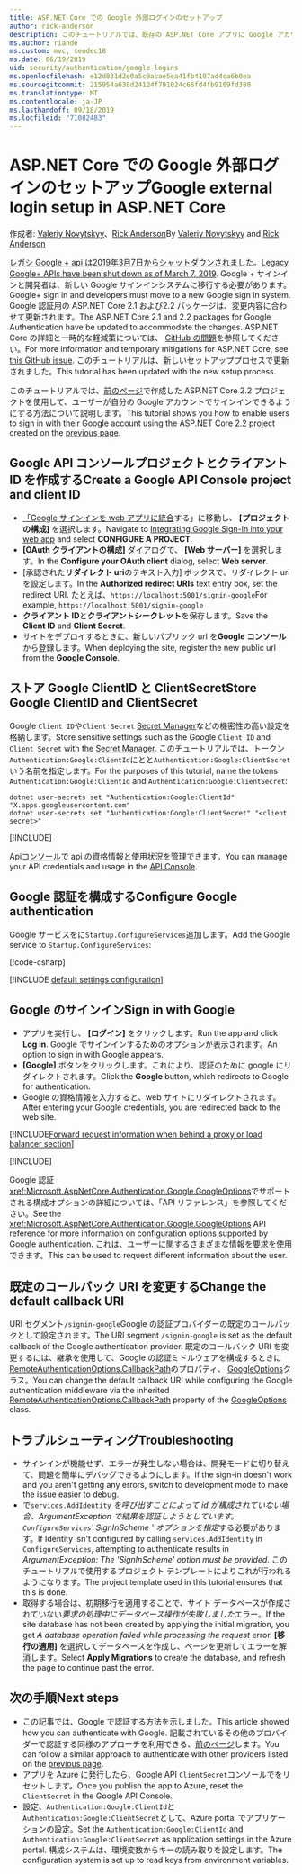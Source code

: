 ```yaml
---
title: ASP.NET Core での Google 外部ログインのセットアップ
author: rick-anderson
description: このチュートリアルでは、既存の ASP.NET Core アプリに Google アカウントのユーザー認証の統合について説明します。
ms.author: riande
ms.custom: mvc, seodec18
ms.date: 06/19/2019
uid: security/authentication/google-logins
ms.openlocfilehash: e12d831d2e0a5c9acae5ea41fb4187ad4ca6b0ea
ms.sourcegitcommit: 215954a638d24124f791024c66fd4fb9109fd380
ms.translationtype: MT
ms.contentlocale: ja-JP
ms.lasthandoff: 09/18/2019
ms.locfileid: "71082483"
---
```

# <a name="google-external-login-setup-in-aspnet-core"></a><span data-ttu-id="51b2e-103">ASP.NET Core での Google 外部ログインのセットアップ</span><span class="sxs-lookup"><span data-stu-id="51b2e-103">Google external login setup in ASP.NET Core</span></span>

<span data-ttu-id="51b2e-104">作成者: [Valeriy Novytskyy](https://github.com/01binary)、[Rick Anderson](https://twitter.com/RickAndMSFT)</span><span class="sxs-lookup"><span data-stu-id="51b2e-104">By [Valeriy Novytskyy](https://github.com/01binary) and [Rick Anderson](https://twitter.com/RickAndMSFT)</span></span>

<span data-ttu-id="51b2e-105">[レガシ Google + api は2019年3月7日からシャットダウンされまし](https://developers.google.com/+/api-shutdown)た。</span><span class="sxs-lookup"><span data-stu-id="51b2e-105">[Legacy Google+ APIs have been shut down as of March 7, 2019](https://developers.google.com/+/api-shutdown).</span></span> <span data-ttu-id="51b2e-106">Google + サインインと開発者は、新しい Google サインインシステムに移行する必要があります。</span><span class="sxs-lookup"><span data-stu-id="51b2e-106">Google+ sign in and developers must move to a new Google sign in system.</span></span> <span data-ttu-id="51b2e-107">Google 認証用の ASP.NET Core 2.1 および2.2 パッケージは、変更内容に合わせて更新されます。</span><span class="sxs-lookup"><span data-stu-id="51b2e-107">The ASP.NET Core 2.1 and 2.2 packages for Google Authentication have be updated to accommodate the changes.</span></span> <span data-ttu-id="51b2e-108">ASP.NET Core の詳細と一時的な軽減策については、 [GitHub の問題](https://github.com/aspnet/AspNetCore/issues/6486)を参照してください。</span><span class="sxs-lookup"><span data-stu-id="51b2e-108">For more information and temporary mitigations for ASP.NET Core, see [this GitHub issue](https://github.com/aspnet/AspNetCore/issues/6486).</span></span> <span data-ttu-id="51b2e-109">このチュートリアルは、新しいセットアッププロセスで更新されました。</span><span class="sxs-lookup"><span data-stu-id="51b2e-109">This tutorial has been updated with the new setup process.</span></span>

<span data-ttu-id="51b2e-110">このチュートリアルでは、[前のページ](xref:security/authentication/social/index)で作成した ASP.NET Core 2.2 プロジェクトを使用して、ユーザーが自分の Google アカウントでサインインできるようにする方法について説明します。</span><span class="sxs-lookup"><span data-stu-id="51b2e-110">This tutorial shows you how to enable users to sign in with their Google account using the ASP.NET Core 2.2 project created on the [previous page](xref:security/authentication/social/index).</span></span>

## <a name="create-a-google-api-console-project-and-client-id"></a><span data-ttu-id="51b2e-111">Google API コンソールプロジェクトとクライアント ID を作成する</span><span class="sxs-lookup"><span data-stu-id="51b2e-111">Create a Google API Console project and client ID</span></span>

* <span data-ttu-id="51b2e-112">[「Google サインインを web アプリに統合](https://developers.google.com/identity/sign-in/web/devconsole-project)する」に移動し、 **[プロジェクトの構成]** を選択します。</span><span class="sxs-lookup"><span data-stu-id="51b2e-112">Navigate to [Integrating Google Sign-In into your web app](https://developers.google.com/identity/sign-in/web/devconsole-project) and select **CONFIGURE A PROJECT**.</span></span>
* <span data-ttu-id="51b2e-113">**[OAuth クライアントの構成]** ダイアログで、 **[Web サーバー]** を選択します。</span><span class="sxs-lookup"><span data-stu-id="51b2e-113">In the **Configure your OAuth client** dialog, select **Web server**.</span></span>
* <span data-ttu-id="51b2e-114">[承認された**リダイレクト uri**のテキスト入力] ボックスで、リダイレクト uri を設定します。</span><span class="sxs-lookup"><span data-stu-id="51b2e-114">In the **Authorized redirect URIs** text entry box, set the redirect URI.</span></span> <span data-ttu-id="51b2e-115">たとえば、`https://localhost:5001/signin-google`</span><span class="sxs-lookup"><span data-stu-id="51b2e-115">For example, `https://localhost:5001/signin-google`</span></span>
* <span data-ttu-id="51b2e-116">**クライアント ID**と**クライアントシークレット**を保存します。</span><span class="sxs-lookup"><span data-stu-id="51b2e-116">Save the **Client ID** and **Client Secret**.</span></span>
* <span data-ttu-id="51b2e-117">サイトをデプロイするときに、新しいパブリック url を**Google コンソール**から登録します。</span><span class="sxs-lookup"><span data-stu-id="51b2e-117">When deploying the site, register the new public url from the **Google Console**.</span></span>

## <a name="store-google-clientid-and-clientsecret"></a><span data-ttu-id="51b2e-118">ストア Google ClientID と ClientSecret</span><span class="sxs-lookup"><span data-stu-id="51b2e-118">Store Google ClientID and ClientSecret</span></span>

<span data-ttu-id="51b2e-119">Google `Client ID`や`Client Secret` [Secret Manager](xref:security/app-secrets)などの機密性の高い設定を格納します。</span><span class="sxs-lookup"><span data-stu-id="51b2e-119">Store sensitive settings such as the Google `Client ID` and `Client Secret` with the [Secret Manager](xref:security/app-secrets).</span></span> <span data-ttu-id="51b2e-120">このチュートリアルでは、トークン`Authentication:Google:ClientId`にとと`Authentication:Google:ClientSecret`いう名前を指定します。</span><span class="sxs-lookup"><span data-stu-id="51b2e-120">For the purposes of this tutorial, name the tokens `Authentication:Google:ClientId` and `Authentication:Google:ClientSecret`:</span></span>

```dotnetcli
dotnet user-secrets set "Authentication:Google:ClientId" "X.apps.googleusercontent.com"
dotnet user-secrets set "Authentication:Google:ClientSecret" "<client secret>"
```

[!INCLUDE[](~/includes/environmentVarableColon.md)]

<span data-ttu-id="51b2e-121">Api[コンソール](https://console.developers.google.com/apis/dashboard)で api の資格情報と使用状況を管理できます。</span><span class="sxs-lookup"><span data-stu-id="51b2e-121">You can manage your API credentials and usage in the [API Console](https://console.developers.google.com/apis/dashboard).</span></span>

## <a name="configure-google-authentication"></a><span data-ttu-id="51b2e-122">Google 認証を構成する</span><span class="sxs-lookup"><span data-stu-id="51b2e-122">Configure Google authentication</span></span>

<span data-ttu-id="51b2e-123">Google サービスをに`Startup.ConfigureServices`追加します。</span><span class="sxs-lookup"><span data-stu-id="51b2e-123">Add the Google service to `Startup.ConfigureServices`:</span></span>

[!code-csharp[](~/security/authentication/social/social-code/StartupGoogle.cs?name=snippet_ConfigureServices&highlight=10-18)]

[!INCLUDE [default settings configuration](includes/default-settings2-2.md)]

## <a name="sign-in-with-google"></a><span data-ttu-id="51b2e-124">Google のサインイン</span><span class="sxs-lookup"><span data-stu-id="51b2e-124">Sign in with Google</span></span>

* <span data-ttu-id="51b2e-125">アプリを実行し、 **[ログイン]** をクリックします。</span><span class="sxs-lookup"><span data-stu-id="51b2e-125">Run the app and click **Log in**.</span></span> <span data-ttu-id="51b2e-126">Google でサインインするためのオプションが表示されます。</span><span class="sxs-lookup"><span data-stu-id="51b2e-126">An option to sign in with Google appears.</span></span>
* <span data-ttu-id="51b2e-127">**[Google]** ボタンをクリックします。これにより、認証のために google にリダイレクトされます。</span><span class="sxs-lookup"><span data-stu-id="51b2e-127">Click the **Google** button, which redirects to Google for authentication.</span></span>
* <span data-ttu-id="51b2e-128">Google の資格情報を入力すると、web サイトにリダイレクトされます。</span><span class="sxs-lookup"><span data-stu-id="51b2e-128">After entering your Google credentials, you are redirected back to the web site.</span></span>

[!INCLUDE[Forward request information when behind a proxy or load balancer section](includes/forwarded-headers-middleware.md)]

[!INCLUDE[](includes/chain-auth-providers.md)]

<span data-ttu-id="51b2e-129">Google 認証<xref:Microsoft.AspNetCore.Authentication.Google.GoogleOptions>でサポートされる構成オプションの詳細については、「API リファレンス」を参照してください。</span><span class="sxs-lookup"><span data-stu-id="51b2e-129">See the <xref:Microsoft.AspNetCore.Authentication.Google.GoogleOptions> API reference for more information on configuration options supported by Google authentication.</span></span> <span data-ttu-id="51b2e-130">これは、ユーザーに関するさまざまな情報を要求を使用できます。</span><span class="sxs-lookup"><span data-stu-id="51b2e-130">This can be used to request different information about the user.</span></span>

## <a name="change-the-default-callback-uri"></a><span data-ttu-id="51b2e-131">既定のコールバック URI を変更する</span><span class="sxs-lookup"><span data-stu-id="51b2e-131">Change the default callback URI</span></span>

<span data-ttu-id="51b2e-132">URI セグメント`/signin-google`Google の認証プロバイダーの既定のコールバックとして設定されます。</span><span class="sxs-lookup"><span data-stu-id="51b2e-132">The URI segment `/signin-google` is set as the default callback of the Google authentication provider.</span></span> <span data-ttu-id="51b2e-133">既定のコールバック URI を変更するには、継承を使用して、Google の認証ミドルウェアを構成するときに[RemoteAuthenticationOptions.CallbackPath](/dotnet/api/microsoft.aspnetcore.authentication.remoteauthenticationoptions.callbackpath)のプロパティ、 [GoogleOptions](/dotnet/api/microsoft.aspnetcore.authentication.google.googleoptions)クラス。</span><span class="sxs-lookup"><span data-stu-id="51b2e-133">You can change the default callback URI while configuring the Google authentication middleware via the inherited [RemoteAuthenticationOptions.CallbackPath](/dotnet/api/microsoft.aspnetcore.authentication.remoteauthenticationoptions.callbackpath) property of the [GoogleOptions](/dotnet/api/microsoft.aspnetcore.authentication.google.googleoptions) class.</span></span>

## <a name="troubleshooting"></a><span data-ttu-id="51b2e-134">トラブルシューティング</span><span class="sxs-lookup"><span data-stu-id="51b2e-134">Troubleshooting</span></span>

* <span data-ttu-id="51b2e-135">サインインが機能せず、エラーが発生しない場合は、開発モードに切り替えて、問題を簡単にデバッグできるようにします。</span><span class="sxs-lookup"><span data-stu-id="51b2e-135">If the sign-in doesn't work and you aren't getting any errors, switch to development mode to make the issue easier to debug.</span></span>
* <span data-ttu-id="51b2e-136">で`services.AddIdentity` *を呼び出すことによって id が構成されていない場合、ArgumentException で結果を認証しようとしています。 `ConfigureServices`' SignInScheme ' オプションを指定*する必要があります。</span><span class="sxs-lookup"><span data-stu-id="51b2e-136">If Identity isn't configured by calling `services.AddIdentity` in `ConfigureServices`, attempting to authenticate results in *ArgumentException: The 'SignInScheme' option must be provided*.</span></span> <span data-ttu-id="51b2e-137">このチュートリアルで使用するプロジェクト テンプレートによりこれが行われるようになります。</span><span class="sxs-lookup"><span data-stu-id="51b2e-137">The project template used in this tutorial ensures that this is done.</span></span>
* <span data-ttu-id="51b2e-138">取得する場合は、初期移行を適用することで、サイト データベースが作成されていない*要求の処理中にデータベース操作が失敗しました*エラー。</span><span class="sxs-lookup"><span data-stu-id="51b2e-138">If the site database has not been created by applying the initial migration, you get *A database operation failed while processing the request* error.</span></span> <span data-ttu-id="51b2e-139">**[移行の適用]** を選択してデータベースを作成し、ページを更新してエラーを解消します。</span><span class="sxs-lookup"><span data-stu-id="51b2e-139">Select **Apply Migrations** to create the database, and refresh the page to continue past the error.</span></span>

## <a name="next-steps"></a><span data-ttu-id="51b2e-140">次の手順</span><span class="sxs-lookup"><span data-stu-id="51b2e-140">Next steps</span></span>

* <span data-ttu-id="51b2e-141">この記事では、Google で認証する方法を示しました。</span><span class="sxs-lookup"><span data-stu-id="51b2e-141">This article showed how you can authenticate with Google.</span></span> <span data-ttu-id="51b2e-142">記載されているその他のプロバイダーで認証する同様のアプローチを利用できる、[前のページ](xref:security/authentication/social/index)します。</span><span class="sxs-lookup"><span data-stu-id="51b2e-142">You can follow a similar approach to authenticate with other providers listed on the [previous page](xref:security/authentication/social/index).</span></span>
* <span data-ttu-id="51b2e-143">アプリを Azure に発行したら、Google API `ClientSecret`コンソールでをリセットします。</span><span class="sxs-lookup"><span data-stu-id="51b2e-143">Once you publish the app to Azure, reset the `ClientSecret` in the Google API Console.</span></span>
* <span data-ttu-id="51b2e-144">設定、`Authentication:Google:ClientId`と`Authentication:Google:ClientSecret`として、Azure portal でアプリケーションの設定。</span><span class="sxs-lookup"><span data-stu-id="51b2e-144">Set the `Authentication:Google:ClientId` and `Authentication:Google:ClientSecret` as application settings in the Azure portal.</span></span> <span data-ttu-id="51b2e-145">構成システムは、環境変数からキーの読み取りを設定します。</span><span class="sxs-lookup"><span data-stu-id="51b2e-145">The configuration system is set up to read keys from environment variables.</span></span>
